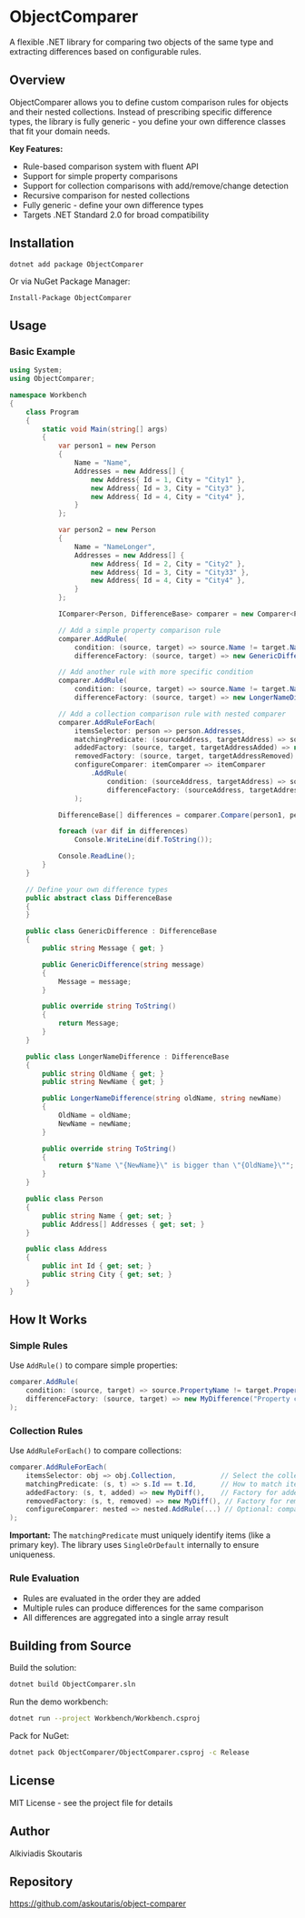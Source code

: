 # ObjectComparer

A flexible .NET library for comparing two objects of the same type and extracting differences based on configurable rules.

## Overview

ObjectComparer allows you to define custom comparison rules for objects and their nested collections. Instead of prescribing specific difference types, the library is fully generic - you define your own difference classes that fit your domain needs.

**Key Features:**
- Rule-based comparison system with fluent API
- Support for simple property comparisons
- Support for collection comparisons with add/remove/change detection
- Recursive comparison for nested collections
- Fully generic - define your own difference types
- Targets .NET Standard 2.0 for broad compatibility

## Installation

```
dotnet add package ObjectComparer
```

Or via NuGet Package Manager:
```
Install-Package ObjectComparer
```

## Usage

### Basic Example

```csharp
using System;
using ObjectComparer;

namespace Workbench
{
	class Program
	{
		static void Main(string[] args)
		{
			var person1 = new Person
			{
				Name = "Name",
				Addresses = new Address[] {
					new Address{ Id = 1, City = "City1" },
					new Address{ Id = 3, City = "City3" },
					new Address{ Id = 4, City = "City4" },
				}
			};

			var person2 = new Person
			{
				Name = "NameLonger",
				Addresses = new Address[] {
					new Address{ Id = 2, City = "City2" },
					new Address{ Id = 3, City = "City33" },
					new Address{ Id = 4, City = "City4" },
				}
			};

			IComparer<Person, DifferenceBase> comparer = new Comparer<Person, DifferenceBase>();

			// Add a simple property comparison rule
			comparer.AddRule(
				condition: (source, target) => source.Name != target.Name,
				differenceFactory: (source, target) => new GenericDifference($"The new name is {target.Name}"));

			// Add another rule with more specific condition
			comparer.AddRule(
				condition: (source, target) => source.Name != target.Name && source.Name.Length < target.Name.Length,
				differenceFactory: (source, target) => new LongerNameDifference(source.Name, target.Name));

			// Add a collection comparison rule with nested comparer
			comparer.AddRuleForEach(
			 	itemsSelector: person => person.Addresses,
				matchingPredicate: (sourceAddress, targetAddress) => sourceAddress.Id == targetAddress.Id,
				addedFactory: (source, target, targetAddressAdded) => new GenericDifference($"Address added addressId: {targetAddressAdded.Id} city: {targetAddressAdded.City}"),
				removedFactory: (source, target, targetAddressRemoved) => new GenericDifference($"Address removed addressId: {targetAddressRemoved.Id} city: {targetAddressRemoved.City}"),
				configureComparer: itemComparer => itemComparer
					.AddRule(
						condition: (sourceAddress, targetAddress) => sourceAddress.City != targetAddress.City,
						differenceFactory: (sourceAddress, targetAddress) => new GenericDifference($"New city name is {sourceAddress.City} for id {sourceAddress.Id}"))
				);

			DifferenceBase[] differences = comparer.Compare(person1, person2);

			foreach (var dif in differences)
				Console.WriteLine(dif.ToString());

			Console.ReadLine();
		}
	}

	// Define your own difference types
	public abstract class DifferenceBase
	{
	}

	public class GenericDifference : DifferenceBase
	{
		public string Message { get; }

		public GenericDifference(string message)
		{
			Message = message;
		}

		public override string ToString()
		{
			return Message;
		}
	}

	public class LongerNameDifference : DifferenceBase
	{
		public string OldName { get; }
		public string NewName { get; }

		public LongerNameDifference(string oldName, string newName)
		{
			OldName = oldName;
			NewName = newName;
		}

		public override string ToString()
		{
			return $"Name \"{NewName}\" is bigger than \"{OldName}\"";
		}
	}

	public class Person
	{
		public string Name { get; set; }
		public Address[] Addresses { get; set; }
	}

	public class Address
	{
		public int Id { get; set; }
		public string City { get; set; }
	}
}
```

## How It Works

### Simple Rules

Use `AddRule()` to compare simple properties:

```csharp
comparer.AddRule(
    condition: (source, target) => source.PropertyName != target.PropertyName,
    differenceFactory: (source, target) => new MyDifference("Property changed")
);
```

### Collection Rules

Use `AddRuleForEach()` to compare collections:

```csharp
comparer.AddRuleForEach(
    itemsSelector: obj => obj.Collection,           // Select the collection to compare
    matchingPredicate: (s, t) => s.Id == t.Id,      // How to match items (must be unique!)
    addedFactory: (s, t, added) => new MyDiff(),    // Factory for added items
    removedFactory: (s, t, removed) => new MyDiff(), // Factory for removed items
    configureComparer: nested => nested.AddRule(...) // Optional: compare matched items
);
```

**Important:** The `matchingPredicate` must uniquely identify items (like a primary key). The library uses `SingleOrDefault` internally to ensure uniqueness.

### Rule Evaluation

- Rules are evaluated in the order they are added
- Multiple rules can produce differences for the same comparison
- All differences are aggregated into a single array result

## Building from Source

Build the solution:
```bash
dotnet build ObjectComparer.sln
```

Run the demo workbench:
```bash
dotnet run --project Workbench/Workbench.csproj
```

Pack for NuGet:
```bash
dotnet pack ObjectComparer/ObjectComparer.csproj -c Release
```

## License

MIT License - see the project file for details

## Author

Alkiviadis Skoutaris

## Repository

https://github.com/askoutaris/object-comparer

